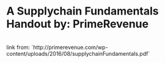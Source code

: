 # A Supplychain Fundamentals Handout by: PrimeRevenue
<br/>
link from: `http://primerevenue.com/wp-content/uploads/2016/08/supplychainFundamentals.pdf`
